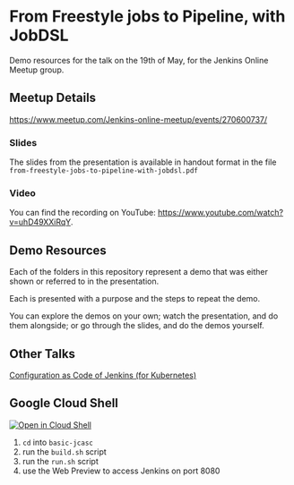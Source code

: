 # From Freestyle jobs to Pipeline, with JobDSL

Demo resources for the talk on the 19th of May, for the Jenkins Online Meetup group.

## Meetup Details

<https://www.meetup.com/Jenkins-online-meetup/events/270600737/>

### Slides

The slides from the presentation is available in handout format
    in the file `from-freestyle-jobs-to-pipeline-with-jobdsl.pdf`

### Video

You can find the recording on YouTube: <https://www.youtube.com/watch?v=uhD49XXiRqY>.

## Demo Resources

Each of the folders in this repository represent a demo
that was either shown or referred to in the presentation.

Each is presented with a purpose and the steps to repeat
the demo.

You can explore the demos on your own;
watch the presentation, and do them alongside;
or go through the slides, and do the demos yourself.

## Other Talks

[Configuration as Code of Jenkins (for Kubernetes)](https://github.com/figaw/configuration-as-code-jenkins-k8s)

## Google Cloud Shell

[![Open in Cloud Shell](https://gstatic.com/cloudssh/images/open-btn.svg)](https://ssh.cloud.google.com/cloudshell/editor?cloudshell_git_repo=https%3A%2F%2Fgithub.com%2Ffigaw%2Ffreestyle-to-pipeline-jenkins&cloudshell_print=docs%2Fcloud-shell-readme.md&cloudshell_open_in_editor=README.md)

1. `cd` into `basic-jcasc`
1. run the `build.sh` script
1. run the `run.sh` script
1. use the Web Preview to access Jenkins on port 8080
